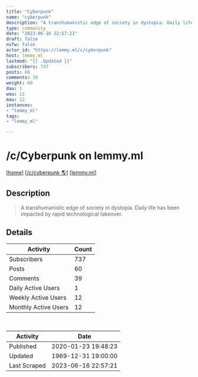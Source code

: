 ```yaml
---
title: "Cyberpunk" 
name: "cyberpunk"
description: "A transhumanistic edge of society in dystopia. Daily life has been impacted by rapid technological takeover. "
type: community
date: "2023-06-16 22:57:21"
draft: false
nsfw: false
actor_id: "https://lemmy.ml/c/cyberpunk"
host: lemmy.ml
lastmod: "{[ .Updated }}"
subscribers: 737
posts: 60
comments: 39
weight: 60
dau: 1
wau: 12
mau: 12
instances:
- "lemmy_ml"
tags: 
- "lemmy_ml"

---
```


# /c/Cyberpunk on lemmy.ml

[[home](/)]
[[/c/cyberpunk 🌎](https://lemmy.ml/c/cyberpunk)]
[[lemmy.ml](/instances/lemmy_ml)]


## Description 

<blockquote class="description">
A transhumanistic edge of society in dystopia. Daily life has been impacted by rapid technological takeover. 
</blockquote>


## Details

| Activity | Count  |
|----------------------|---|
| Subscribers          | 737 |
| Posts                | 60  |
| Comments             | 39  |
| Daily Active Users   | 1  |
| Weekly Active Users  | 12  |
| Monthly Active Users | 12  |

<br>

| Activity | Date |
|----------------------|---|
| Published            | 2020-01-23 19:48:23 |
| Updated              | 1969-12-31 19:00:00 |
| Last Scraped         | 2023-06-16 22:57:21 |

